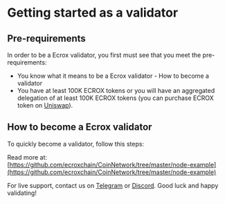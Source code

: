 # Getting started as a validator

## Pre-requirements

In order to be a Ecrox validator, you first must see that you meet the pre-requirements:

* You know what it means to be a Ecrox validator - How to become a validator
* You have at least 100K ECROX tokens or you will have an aggregated delegation of at least 100K ECROX tokens (you can purchase ECROX token on [Uniswap](https://uniswap.exchange/swap/0x970b9bb2c0444f5e81e9d0efb84c8ccdcdcaf84d)).

## How to become a Ecrox validator

To quickly become a validator, follow this steps:

Read more at: [https://github.com/ecroxchain/CoinNetwork/tree/master/node-example](https://github.com/ecroxchain/CoinNetwork/tree/master/node-example)

For live support, contact us on [Telegram](https://t.me/) or [Discord](https://discord.gg/). Good luck and happy validating!
